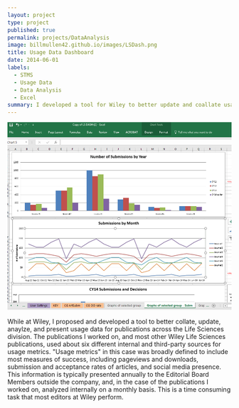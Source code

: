 ```yaml
---
layout: project
type: project
published: true
permalink: projects/DataAnalysis
image: billmullen42.github.io/images/LSDash.png
title: Usage Data Dashboard
date: 2014-06-01
labels:
  - STMS
  - Usage Data
  - Data Analysis
  - Excel
summary: I developed a tool for Wiley to better update and coallate usage data from multiple sources.
---
```


<img class="ui medium right floated rounded image" src="/images/LSDash2.png">

While at Wiley, I proposed and developed a tool to better collate, update, anaylze, and present usage data for publications across the Life Sciences division. The publications I worked on, and most other Wiley Life Sciences publications, used about six different internal and third-party sources for usage metrics. "Usage metrics" in this case was broadly defined to include most measures of success, including pageviews and downloads, submission and acceptance rates of articles, and social media presence. This information is typically presented annually to the Editorial Board Members outside the company, and, in the case of the publications I worked on, analyzed internally on a monthly basis. This is a time consuming task that most editors at Wiley perform.


